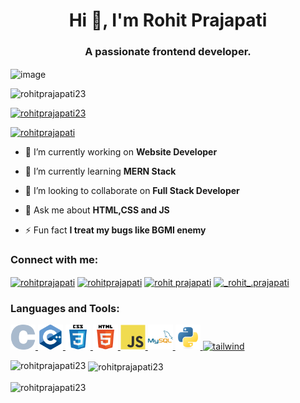 <h1 align="center">Hi 👋, I'm Rohit Prajapati</h1>
<h3 align="center">A passionate frontend developer.</h3>
<img align="center" width="643" height="360" alt="image" src="https://github.com/user-attachments/assets/69ef6c3d-92da-42ef-93f5-adec23aa7217" />



<p align="left"> <img src="https://komarev.com/ghpvc/?username=rohitprajapati23&label=Profile%20views&color=0e75b6&style=flat" alt="rohitprajapati23" /> </p>

<p align="left"> <a href="https://github.com/ryo-ma/github-profile-trophy"><img src="https://github-profile-trophy.vercel.app/?username=rohitprajapati23" alt="rohitprajapati23" /></a> </p>

<p align="left"> <a href="https://twitter.com/rohitprajapati" target="blank"><img src="https://img.shields.io/twitter/follow/rohitprajapati?logo=twitter&style=for-the-badge" alt="rohitprajapati" /></a> </p>

- 🔭 I’m currently working on **Website Developer**

- 🌱 I’m currently learning **MERN Stack**

- 👯 I’m looking to collaborate on **Full Stack Developer**

- 💬 Ask me about **HTML,CSS and JS**

- ⚡ Fun fact **I treat my bugs like BGMI enemy**

<h3 align="left">Connect with me:</h3>
<p align="left">
<a href="https://twitter.com/rohitprajapati" target="blank"><img align="center" src="https://raw.githubusercontent.com/rahuldkjain/github-profile-readme-generator/master/src/images/icons/Social/twitter.svg" alt="rohitprajapati" height="30" width="40" /></a>
<a href="https://linkedin.com/in/rohitprajapati" target="blank"><img align="center" src="https://raw.githubusercontent.com/rahuldkjain/github-profile-readme-generator/master/src/images/icons/Social/linked-in-alt.svg" alt="rohitprajapati" height="30" width="40" /></a>
<a href="https://fb.com/rohit prajapati" target="blank"><img align="center" src="https://raw.githubusercontent.com/rahuldkjain/github-profile-readme-generator/master/src/images/icons/Social/facebook.svg" alt="rohit prajapati" height="30" width="40" /></a>
<a href="https://instagram.com/_rohit_.prajapati" target="blank"><img align="center" src="https://raw.githubusercontent.com/rahuldkjain/github-profile-readme-generator/master/src/images/icons/Social/instagram.svg" alt="_rohit_.prajapati" height="30" width="40" /></a>
</p>

<h3 align="left">Languages and Tools:</h3>
<p align="left"> <a href="https://www.cprogramming.com/" target="_blank" rel="noreferrer"> <img src="https://raw.githubusercontent.com/devicons/devicon/master/icons/c/c-original.svg" alt="c" width="40" height="40"/> </a> <a href="https://www.w3schools.com/cpp/" target="_blank" rel="noreferrer"> <img src="https://raw.githubusercontent.com/devicons/devicon/master/icons/cplusplus/cplusplus-original.svg" alt="cplusplus" width="40" height="40"/> </a> <a href="https://www.w3schools.com/css/" target="_blank" rel="noreferrer"> <img src="https://raw.githubusercontent.com/devicons/devicon/master/icons/css3/css3-original-wordmark.svg" alt="css3" width="40" height="40"/> </a> <a href="https://www.w3.org/html/" target="_blank" rel="noreferrer"> <img src="https://raw.githubusercontent.com/devicons/devicon/master/icons/html5/html5-original-wordmark.svg" alt="html5" width="40" height="40"/> </a> <a href="https://developer.mozilla.org/en-US/docs/Web/JavaScript" target="_blank" rel="noreferrer"> <img src="https://raw.githubusercontent.com/devicons/devicon/master/icons/javascript/javascript-original.svg" alt="javascript" width="40" height="40"/> </a> <a href="https://www.mysql.com/" target="_blank" rel="noreferrer"> <img src="https://raw.githubusercontent.com/devicons/devicon/master/icons/mysql/mysql-original-wordmark.svg" alt="mysql" width="40" height="40"/> </a> <a href="https://www.python.org" target="_blank" rel="noreferrer"> <img src="https://raw.githubusercontent.com/devicons/devicon/master/icons/python/python-original.svg" alt="python" width="40" height="40"/> </a> <a href="https://tailwindcss.com/" target="_blank" rel="noreferrer"> <img src="https://www.vectorlogo.zone/logos/tailwindcss/tailwindcss-icon.svg" alt="tailwind" width="40" height="40"/> </a> </p>

<p><img align="left" src="https://github-readme-stats.vercel.app/api/top-langs?username=rohitprajapati23&show_icons=true&locale=en&layout=compact" alt="rohitprajapati23" /></p>

<p>&nbsp;<img align="center" src="https://github-readme-stats.vercel.app/api?username=rohitprajapati23&show_icons=true&locale=en" alt="rohitprajapati23" /></p>

<p><img align="center" src="https://github-readme-streak-stats.herokuapp.com/?user=rohitprajapati23&" alt="rohitprajapati23" /></p>
